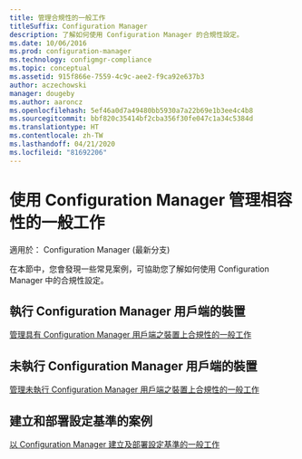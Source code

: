 ```yaml
---
title: 管理合規性的一般工作
titleSuffix: Configuration Manager
description: 了解如何使用 Configuration Manager 的合規性設定。
ms.date: 10/06/2016
ms.prod: configuration-manager
ms.technology: configmgr-compliance
ms.topic: conceptual
ms.assetid: 915f866e-7559-4c9c-aee2-f9ca92e637b3
author: aczechowski
manager: dougeby
ms.author: aaroncz
ms.openlocfilehash: 5ef46a0d7a49480bb5930a7a22b69e1b3ee4c4b8
ms.sourcegitcommit: bbf820c35414bf2cba356f30fe047c1a34c5384d
ms.translationtype: HT
ms.contentlocale: zh-TW
ms.lasthandoff: 04/21/2020
ms.locfileid: "81692206"
---
```

# <a name="common-tasks-for-managing-compliance-with-configuration-manager"></a>使用 Configuration Manager 管理相容性的一般工作

適用於：  Configuration Manager (最新分支)

在本節中，您會發現一些常見案例，可協助您了解如何使用 Configuration Manager 中的合規性設定。  

## <a name="for-devices-that-run-the-configuration-manager-client"></a>執行 Configuration Manager 用戶端的裝置  
 [管理具有 Configuration Manager 用戶端之裝置上合規性的一般工作](../../compliance/plan-design/common-tasks-for-managing-compliance-on-devices-with-the-client.md)  

## <a name="for-devices-that-do-not-run-the-configuration-manager-client"></a>未執行 Configuration Manager 用戶端的裝置  
 [管理未執行 Configuration Manager 用戶端之裝置上合規性的一般工作](../../mdm/understand/what-happened-to-hybrid.md)  

## <a name="scenarios-for-creating-and-deploying-configuration-baselines"></a>建立和部署設定基準的案例  
 [以 Configuration Manager 建立及部署設定基準的一般工作](../../compliance/plan-design/common-tasks-for-creating-and-deploying-configuration-baselines.md)  
